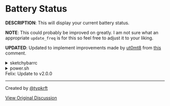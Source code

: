 # Battery Status

__DESCRIPTION__: This will display your current battery status.

__NOTE__: This could probably be improved on greatly. I am not sure what an appropriate `update_freq` is for this so feel free to adjust it to your liking. 

__UPDATED__: Updated to implement improvements made by [ut0mt8](https://github.com/ut0mt8) from [this](https://github.com/FelixKratz/SketchyBar/discussions/12#discussioncomment-1357508) comment.

<details>
   <summary>sketchybarrc</summary>

```BASH
sketchybar -m --add item battery right \
              --set battery update_freq=3 \
              --set battery script="~/.config/sketchybar/plugins/power.sh" \
              --set battery icon=
```
</details>

<details>
   <summary>power.sh</summary>

```BASH
#!/bin/bash

. ~/.cache/wal/colors.sh
BATT_PERCENT=$(pmset -g batt | grep -Eo "\d+%" | cut -d% -f1)
CHARGING=$(pmset -g batt | grep 'AC Power')

if [[ $CHARGING != "" ]]; then
  sketchybar -m --set battery \
    icon.color=0xFF5DFE67 \
    icon= \
    label=$(printf "${BATT_PERCENT}%%")
  exit 0
fi

[[ ${BATT_PERCENT} -gt 10 ]] && COLOR=0xFF${color5:1} || COLOR=0xFFFF0000

case ${BATT_PERCENT} in
   100) ICON="" ;;
    9[0-9]) ICON="" ;;
    8[0-9]) ICON="" ;;
    7[0-9]) ICON="" ;;
    6[0-9]) ICON="" ;;
    5[0-9]) ICON="" ;;
    4[0-9]) ICON="" ;;
    3[0-9]) ICON="" ;;
    2[0-9]) ICON="" ;;
    1[0-9]) ICON="" ;;
    *) ICON=""
esac

sketchybar -m --set battery\
  icon.color=$COLOR \
  icon=$ICON \
  label=$(printf "${BATT_PERCENT}%%")
```
</details>
Felix: Update to v2.0.0

---

Created by [@typkrft](https://github.com/typkrft)

[View Original Discussion](https://github.com/FelixKratz/SketchyBar/discussions/12#discussioncomment-1216590)
